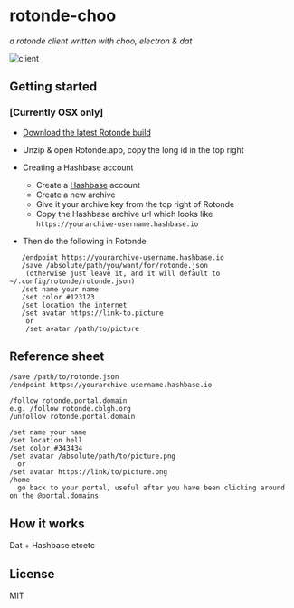 # rotonde-choo
_a rotonde client written with choo, electron & dat_

![client](http://i.imgur.com/Gl9KfwE.jpg)


## Getting started
### [Currently OSX only]
* [Download the latest Rotonde build](https://cblgh.org/dl/rotonde-mac.zip)
* Unzip & open Rotonde.app, copy the long id in the top right
* Creating a Hashbase account
  * Create a [Hashbase](https://hashbase.io) account
  * Create a new archive
  * Give it your archive key from the top right of Rotonde
  * Copy the Hashbase archive url which looks like `https://yourarchive-username.hashbase.io`
 
 * Then do the following in Rotonde
 ```
    /endpoint https://yourarchive-username.hashbase.io
    /save /absolute/path/you/want/for/rotonde.json 
     (otherwise just leave it, and it will default to ~/.config/rotonde/rotonde.json)
    /set name your name
    /set color #123123
    /set location the internet
    /set avatar https://link-to.picture 
     or
     /set avatar /path/to/picture
   ```
   
## Reference sheet
```
/save /path/to/rotonde.json
/endpoint https://yourarchive-username.hashbase.io

/follow rotonde.portal.domain
e.g. /follow rotonde.cblgh.org
/unfollow rotonde.portal.domain

/set name your name
/set location hell
/set color #343434
/set avatar /absolute/path/to/picture.png
  or 
/set avatar https://link/to/picture.png
/home 
  go back to your portal, useful after you have been clicking around on the @portal.domains
```



 
 ## How it works
 Dat + Hashbase etcetc
 
 ## License
 MIT
